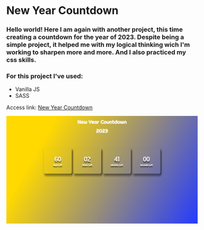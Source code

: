 # New Year Countdown

### Hello world! Here I am again with another project, this time creating a countdown for the year of 2023. Despite being a simple project, it helped me with my logical thinking wich I'm working to sharpen more and more. And I also practiced my css skills.

### For this project I've used:

-   Vanilla JS
-   SASS

Access link: [New Year Countdown](https://caue-ribeiro.github.io/New-Year-Countdown/)

![Countdown Project](/public/image/Countdown.png)
